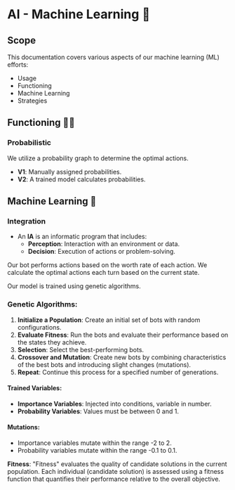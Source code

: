 # AI - Machine Learning 🏫

## Scope

This documentation covers various aspects of our machine learning (ML) efforts:
- Usage
- Functioning
- Machine Learning
- Strategies

## Functioning 🧑‍💼

### Probabilistic

We utilize a probability graph to determine the optimal actions.

* **V1**: Manually assigned probabilities.
* **V2**: A trained model calculates probabilities.

## Machine Learning 📖

### Integration
* An **IA** is an informatic program that includes:
    * **Perception**: Interaction with an environment or data.
    * **Decision**: Execution of actions or problem-solving.

Our bot performs actions based on the worth rate of each action. We calculate the optimal actions each turn based on the current state.

Our model is trained using genetic algorithms.

### Genetic Algorithms:
1. **Initialize a Population**: Create an initial set of bots with random configurations.
2. **Evaluate Fitness**: Run the bots and evaluate their performance based on the states they achieve.
3. **Selection**: Select the best-performing bots.
4. **Crossover and Mutation**: Create new bots by combining characteristics of the best bots and introducing slight changes (mutations).
5. **Repeat**: Continue this process for a specified number of generations.

#### Trained Variables:
- **Importance Variables**: Injected into conditions, variable in number.
- **Probability Variables**: Values must be between 0 and 1.

#### Mutations:
- Importance variables mutate within the range -2 to 2.
- Probability variables mutate within the range -0.1 to 0.1.

**Fitness**: "Fitness" evaluates the quality of candidate solutions in the current population. Each individual (candidate solution) is assessed using a fitness function that quantifies their performance relative to the overall objective.
